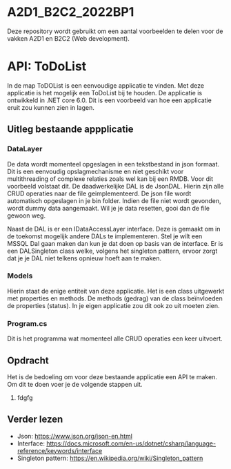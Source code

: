 # A2D1_B2C2_2022BP1
Deze repository wordt gebruikt om een aantal voorbeelden te delen voor de vakken A2D1 en B2C2 (Web development).

# API: ToDoList
In de map ToDOList is een eenvoudige applicatie te vinden. Met deze applicatie is het mogelijk een ToDoList bij te houden. De applicatie is ontwikkeld in .NET core 6.0. Dit is een voorbeeld van hoe een applicatie eruit zou kunnen zien in lagen. 

## Uitleg bestaande appplicatie
### DataLayer
De data wordt momenteel opgeslagen in een tekstbestand in json formaat. Dit is een eenvoudig opslagmechanisme en niet geschikt voor multithreading of complexe relaties zoals wel kan bij een RMDB. Voor dit voorbeeld volstaat dit. De daadwerkelijke DAL is de JsonDAL. Hierin zijn alle CRUD operaties naar de file geimplementeerd.
De json file wordt automatisch opgeslagen in je bin folder. Indien de file niet wordt gevonden, wordt dummy data aangemaakt. Wil je je data resetten, gooi dan de file gewoon weg.

Naast de DAL is er een IDataAccessLayer interface. Deze is gemaakt om in de toekomst mogelijk andere DALs te implementeren. Stel je wilt een MSSQL Dal gaan maken dan kun je dat doen op basis van de interface. Er is een DALSingleton class welke, volgens het singleton pattern, ervoor zorgt dat je je DAL niet telkens opnieuw hoeft aan te maken.

### Models
Hierin staat de enige entiteit van deze applicatie. Het is een class uitgewerkt met properties en methods. De methods (gedrag) van de class beïnvloeden de properties (status). In je eigen applicatie zou dit ook zo uit moeten zien.

### Program.cs
Dit is het programma wat momenteel alle CRUD operaties een keer uitvoert.


## Opdracht
Het is de bedoeling om voor deze bestaande applicatie een API te maken. Om dit te doen voer je de volgende stappen uit. 
1.  fdgfg


## Verder lezen
- Json: https://www.json.org/json-en.html
- Interface: https://docs.microsoft.com/en-us/dotnet/csharp/language-reference/keywords/interface
- Singleton pattern: https://en.wikipedia.org/wiki/Singleton_pattern

